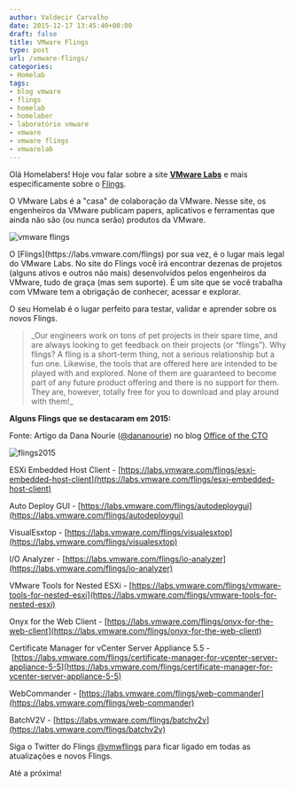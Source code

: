 ```yaml
---
author: Valdecir Carvalho
date: 2015-12-17 13:45:40+00:00
draft: false
title: VMware Flings
type: post
url: /vmware-flings/
categories:
- Homelab
tags:
- blog vmware
- flings
- homelab
- homelaber
- laboratório vmware
- vmware
- vmware flings
- vmwarelab
---
```


Olá Homelabers! Hoje vou falar sobre a site **[VMware Labs](https://labs.vmware.com/)** e mais especificamente sobre o [Flings](https://labs.vmware.com/flings).

O VMware Labs é a "casa" de colaboração da VMware. Nesse site, os engenheiros da VMware publicam papers, aplicativos e ferramentas que ainda não são (ou nunca serão) produtos da VMware.

![vmware flings](/imagens/2015/12/flings-e1450300680900.png)


<!-- more -->O [Flings](https://labs.vmware.com/flings) por sua vez, é o lugar mais legal do VMware Labs. No site do Flings você irá encontrar dezenas de projetos (alguns ativos e outros não mais) desenvolvidos pelos engenheiros da VMware, tudo de graça (mas sem suporte). É um site que se você trabalha com VMware tem a obrigação de conhecer, acessar e explorar.

O seu Homelab é o lugar perfeito para testar, validar e aprender sobre os novos Flings.



<blockquote>_Our engineers work on tons of pet projects in their spare time, and are always looking to get feedback on their projects (or “flings”). Why flings? A fling is a short-term thing, not a serious relationship but a fun one. Likewise, the tools that are offered here are intended to be played with and explored. None of them are guaranteed to become part of any future product offering and there is no support for them. They are, however, totally free for you to download and play around with them!_</blockquote>



**Alguns Flings que se destacaram em 2015:**

Fonte: Artigo da Dana Nourie ([@dananourie](https://twitter.com/DanaNourie)) no blog [Office of the CTO](https://blogs.vmware.com/cto/2015-flings-in-review/)

![flings2015](/imagens/2015/12/flings2015.png)


ESXi Embedded Host Client - [https://labs.vmware.com/flings/esxi-embedded-host-client](https://labs.vmware.com/flings/esxi-embedded-host-client)

Auto Deploy GUI - [https://labs.vmware.com/flings/autodeploygui](https://labs.vmware.com/flings/autodeploygui)

VisualEsxtop - [https://labs.vmware.com/flings/visualesxtop](https://labs.vmware.com/flings/visualesxtop)

I/O Analyzer - [https://labs.vmware.com/flings/io-analyzer](https://labs.vmware.com/flings/io-analyzer)

VMware Tools for Nested ESXi - [https://labs.vmware.com/flings/vmware-tools-for-nested-esxi](https://labs.vmware.com/flings/vmware-tools-for-nested-esxi)

Onyx for the Web Client - [https://labs.vmware.com/flings/onyx-for-the-web-client](https://labs.vmware.com/flings/onyx-for-the-web-client)

Certificate Manager for vCenter Server Appliance 5.5 - [https://labs.vmware.com/flings/certificate-manager-for-vcenter-server-appliance-5-5](https://labs.vmware.com/flings/certificate-manager-for-vcenter-server-appliance-5-5)

WebCommander - [https://labs.vmware.com/flings/web-commander](https://labs.vmware.com/flings/web-commander)

BatchV2V - [https://labs.vmware.com/flings/batchv2v](https://labs.vmware.com/flings/batchv2v)

Siga o Twitter do Flings [@vmwflings](https://twitter.com/vmwflings) para ficar ligado em todas as atualizações e novos Flings.

Até a próxima!
